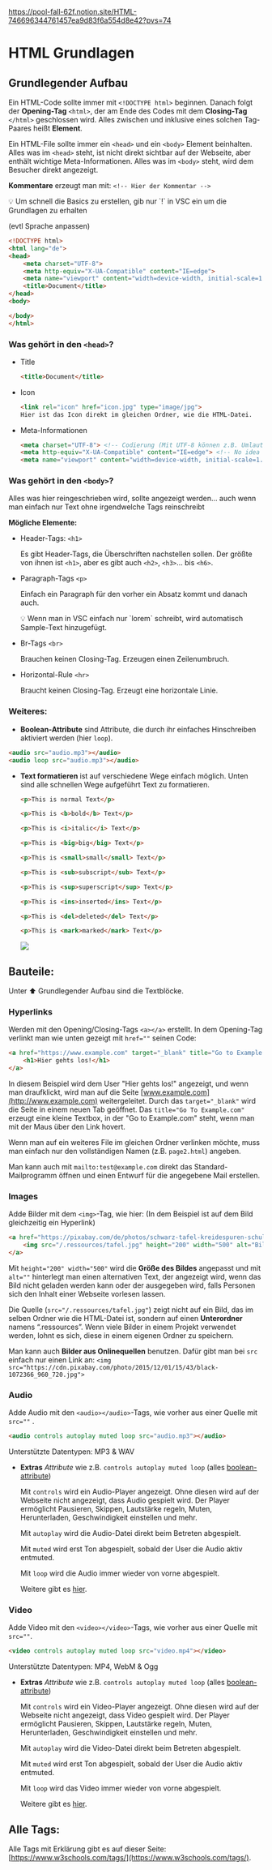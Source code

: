 
https://pool-fall-62f.notion.site/HTML-746696344761457ea9d83f6a554d8e42?pvs=74

# HTML Grundlagen

## Grundlegender Aufbau

Ein HTML-Code sollte immer mit `<!DOCTYPE html>` beginnen. Danach folgt der **Opening-Tag** `<html>`, der am Ende des Codes mit dem **Closing-Tag** `</html>` geschlossen wird. Alles zwischen und inklusive eines solchen Tag-Paares heißt **Element**. 

Ein HTML-File sollte immer ein `<head>` und ein `<body>` Element beinhalten. Alles was im `<head>` steht, ist nicht direkt sichtbar auf der Webseite, aber enthält wichtige Meta-Informationen. Alles was im `<body>` steht, wird dem Besucher direkt angezeigt.

**Kommentare** erzeugt man mit: `<!-- Hier der Kommentar -->`

<aside>
💡 Um schnell die Basics zu erstellen, gib nur `!` in VSC ein um die Grundlagen zu erhalten

(evtl Sprache anpassen)

```html
<!DOCTYPE html>
<html lang="de">
<head>
    <meta charset="UTF-8">
    <meta http-equiv="X-UA-Compatible" content="IE=edge">
    <meta name="viewport" content="width=device-width, initial-scale=1.0">
    <title>Document</title>
</head>
<body>

</body>
</html>
```

</aside>

### Was gehört in den `<head>`?

- Title
    
    ```html
    <title>Document</title>
    ```
    

- Icon
    
    ```html
    <link rel="icon" href="icon.jpg" type="image/jpg">
    Hier ist das Icon direkt im gleichen Ordner, wie die HTML-Datei.
    ```
    
- Meta-Informationen
    
    ```html
    <meta charset="UTF-8"> <!-- Codierung (Mit UTF-8 können z.B. Umlaute angezeigt werden) -->
    <meta http-equiv="X-UA-Compatible" content="IE=edge"> <!-- No idea -->
    <meta name="viewport" content="width=device-width, initial-scale=1.0"> <!-- What? -->
    ```
    

### Was gehört in den `<body>`?

Alles was hier reingeschrieben wird, sollte angezeigt werden… auch wenn man einfach nur Text ohne irgendwelche Tags reinschreibt

**Mögliche Elemente:**

- Header-Tags: `<h1>`
    
    Es gibt Header-Tags, die Überschriften nachstellen sollen. Der größte von ihnen ist `<h1>`, aber es gibt auch `<h2>`, `<h3>`… bis `<h6>`.
    
- Paragraph-Tags `<p>`
    
    Einfach ein Paragraph für den vorher ein Absatz kommt und danach auch.
    
    <aside>
    💡 Wenn man in VSC einfach nur `lorem` schreibt, wird automatisch Sample-Text hinzugefügt.
    
    </aside>
    
- Br-Tags `<br>`
    
    Brauchen keinen Closing-Tag. Erzeugen einen Zeilenumbruch.
    
- Horizontal-Rule `<hr>`
    
    Braucht keinen Closing-Tag. Erzeugt eine horizontale Linie.
    

### Weiteres:

- **Boolean-Attribute** sind Attribute, die durch ihr einfaches Hinschreiben aktiviert werden (hier `loop`).

```html
<audio src="audio.mp3"></audio>
<audio loop src="audio.mp3"></audio>
```

- **Text formatieren** ist auf verschiedene Wege einfach möglich. Unten sind alle schnellen Wege aufgeführt Text zu formatieren.
    
    
    ```html
    <p>This is normal Text</p>
    
    <p>This is <b>bold</b> Text</p>
    
    <p>This is <i>italic</i> Text</p>
    
    <p>This is <big>big</big> Text</p>
    
    <p>This is <small>small</small> Text</p>
    
    <p>This is <sub>subscript</sub> Text</p>
    
    <p>This is <sup>superscript</sup> Text</p>
    
    <p>This is <ins>inserted</ins> Text</p>
    
    <p>This is <del>deleted</del> Text</p>
    
    <p>This is <mark>marked</mark> Text</p>
    ```
    
    ![](attachment/e079a0d9bf74b5b9076dbc92be685f3e.png)
    

## Bauteile:

Unter ⬆️ Grundlegender Aufbau sind die Textblöcke.

### Hyperlinks

Werden mit den Opening/Closing-Tags `<a></a>` erstellt. In dem Opening-Tag verlinkt man wie unten gezeigt mit `href=""` seinen Code:

```html
<a href="https://www.example.com" target="_blank" title="Go to Example.com">
    <h1>Hier gehts los!</h1>
</a>
```

In diesem Beispiel wird dem User "Hier gehts los!" angezeigt, und wenn man draufklickt, wird man auf die Seite [www.example.com](http://www.example.com) weitergeleitet. Durch das `target="_blank"` wird die Seite in einem neuen Tab geöffnet. Das `title="Go To Example.com"` erzeugt eine kleine Textbox, in der "Go to Example.com" steht, wenn man mit der Maus über den Link hovert.

Wenn man auf ein weiteres File im gleichen Ordner verlinken möchte, muss man einfach nur den vollständigen Namen (z.B. `page2.html`) angeben.

Man kann auch mit `mailto:test@example.com` direkt das Standard-Mailprogramm öffnen und einen Entwurf für die angegebene Mail erstellen.

### Images

Adde Bilder mit dem `<img>`-Tag, wie hier: (In dem Beispiel ist auf dem Bild gleichzeitig ein Hyperlink)

```html
<a href="https://pixabay.com/de/photos/schwarz-tafel-kreidespuren-schule-1072366/" target="_blank">
    <img src="/.ressources/tafel.jpg" height="200" width="500" alt="Bild einer Tafel" title="Tafel">
</a>
```

Mit `height="200" width="500"` wird die **Größe des Bildes** angepasst und mit `alt=""` hinterlegt man einen alternativen Text, der angezeigt wird, wenn das Bild nicht geladen werden kann oder der ausgegeben wird, falls Personen sich den Inhalt einer Webseite vorlesen lassen.

Die Quelle (`src="/.ressources/tafel.jpg"`) zeigt nicht auf ein Bild, das im selben Ordner wie die HTML-Datei ist, sondern auf einen **Unterordner** namens “.ressources”. Wenn viele Bilder in einem Projekt verwendet werden, lohnt es sich, diese in einem eigenen Ordner zu speichern. 

Man kann auch **Bilder aus Onlinequellen** benutzen. Dafür gibt man bei `src` einfach nur einen Link an: `<img src="https://cdn.pixabay.com/photo/2015/12/01/15/43/black-1072366_960_720.jpg">`

### Audio

Adde Audio mit den `<audio></audio>`-Tags, wie vorher aus einer Quelle mit `src=""` .

```html
<audio controls autoplay muted loop src="audio.mp3"></audio>
```

Unterstützte Datentypen: MP3 & WAV 

- **Extras** *Attribute* wie z.B. `controls autoplay muted loop` (alles [boolean-attribute](HTML.md))
    
    Mit `controls` wird ein Audio-Player angezeigt. Ohne diesen wird auf der Webseite nicht angezeigt, dass Audio gespielt wird. Der Player ermöglicht Pausieren, Skippen, Lautstärke regeln, Muten, Herunterladen, Geschwindigkeit einstellen und mehr.
    
    Mit `autoplay` wird die Audio-Datei direkt beim Betreten abgespielt.
    
    Mit `muted` wird erst Ton abgespielt, sobald der User die Audio aktiv entmuted. 
    
    Mit `loop` wird die Audio immer wieder von vorne abgespielt.
    
    Weitere gibt es [hier](https://developer.mozilla.org/en-US/docs/Web/HTML/Element/audio#attributes).
    

### Video

Adde Video mit den `<video></video>`-Tags, wie vorher aus einer Quelle mit `src=""`.

```html
<video controls autoplay muted loop src="video.mp4"></video>
```

Unterstützte Datentypen: MP4, WebM & Ogg 

- **Extras** *Attribute* wie z.B. `controls autoplay muted loop` (alles [boolean-attribute](HTML.md))
    
    Mit `controls` wird ein Video-Player angezeigt. Ohne diesen wird auf der Webseite nicht angezeigt, dass Video gespielt wird. Der Player ermöglicht Pausieren, Skippen, Lautstärke regeln, Muten, Herunterladen, Geschwindigkeit einstellen und mehr.
    
    Mit `autoplay` wird die Video-Datei direkt beim Betreten abgespielt.
    
    Mit `muted` wird erst Ton abgespielt, sobald der User die Audio aktiv entmuted. 
    
    Mit `loop` wird das Video immer wieder von vorne abgespielt.
    
    Weitere gibt es [hier](https://developer.mozilla.org/en-US/docs/Web/HTML/Element/video#attributes).
    

## Alle Tags:

Alle Tags mit Erklärung gibt es auf dieser Seite: [https://www.w3schools.com/tags/](https://www.w3schools.com/tags/).